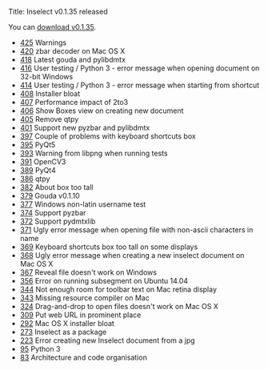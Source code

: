 Title: Inselect v0.1.35 released

You can [download v0.1.35](https://github.com/NaturalHistoryMuseum/inselect/releases/tag/v0.1.35).

- [425](https://github.com/NaturalHistoryMuseum/inselect/issues/425) Warnings
- [420](https://github.com/NaturalHistoryMuseum/inselect/issues/420) zbar decoder on Mac OS X
- [418](https://github.com/NaturalHistoryMuseum/inselect/issues/418) Latest gouda and pylibdmtx
- [416](https://github.com/NaturalHistoryMuseum/inselect/issues/416) User testing / Python 3 - error message when opening document on 32-bit Windows
- [414](https://github.com/NaturalHistoryMuseum/inselect/issues/414) User testing / Python 3 - error message when starting from shortcut
- [408](https://github.com/NaturalHistoryMuseum/inselect/issues/408) Installer bloat
- [407](https://github.com/NaturalHistoryMuseum/inselect/issues/407) Performance impact of 2to3
- [406](https://github.com/NaturalHistoryMuseum/inselect/issues/406) Show Boxes view on creating new document
- [405](https://github.com/NaturalHistoryMuseum/inselect/issues/405) Remove qtpy
- [401](https://github.com/NaturalHistoryMuseum/inselect/issues/401) Support new pyzbar and pylibdmtx
- [397](https://github.com/NaturalHistoryMuseum/inselect/issues/397) Couple of problems with keyboard shortcuts box
- [395](https://github.com/NaturalHistoryMuseum/inselect/issues/395) PyQt5
- [393](https://github.com/NaturalHistoryMuseum/inselect/issues/393) Warning from libpng when running tests
- [391](https://github.com/NaturalHistoryMuseum/inselect/issues/391) OpenCV3
- [389](https://github.com/NaturalHistoryMuseum/inselect/issues/389) PyQt4
- [386](https://github.com/NaturalHistoryMuseum/inselect/issues/386) qtpy
- [382](https://github.com/NaturalHistoryMuseum/inselect/issues/382) About box too tall
- [379](https://github.com/NaturalHistoryMuseum/inselect/issues/379) Gouda v0.1.10
- [377](https://github.com/NaturalHistoryMuseum/inselect/issues/377) Windows non-latin username test
- [374](https://github.com/NaturalHistoryMuseum/inselect/issues/374) Support pyzbar
- [372](https://github.com/NaturalHistoryMuseum/inselect/issues/372) Support pydmtxlib
- [371](https://github.com/NaturalHistoryMuseum/inselect/issues/371) Ugly error message when opening file with non-ascii characters in name
- [369](https://github.com/NaturalHistoryMuseum/inselect/issues/369) Keyboard shortcuts box too tall on some displays
- [368](https://github.com/NaturalHistoryMuseum/inselect/issues/368) Ugly error message when creating a new inselect document on Mac OS X
- [367](https://github.com/NaturalHistoryMuseum/inselect/issues/367) Reveal file doesn't work on Windows
- [356](https://github.com/NaturalHistoryMuseum/inselect/issues/356) Error on running subsegment on Ubuntu 14.04
- [344](https://github.com/NaturalHistoryMuseum/inselect/issues/344) Not enough room for toolbar text on Mac retina display
- [343](https://github.com/NaturalHistoryMuseum/inselect/issues/343) Missing resource compiler on Mac
- [324](https://github.com/NaturalHistoryMuseum/inselect/issues/324) Drag-and-drop to open files doesn't work on Mac OS X
- [309](https://github.com/NaturalHistoryMuseum/inselect/issues/309) Put web URL in prominent place
- [292](https://github.com/NaturalHistoryMuseum/inselect/issues/292) Mac OS X installer bloat
- [273](https://github.com/NaturalHistoryMuseum/inselect/issues/273) Inselect as a package
- [223](https://github.com/NaturalHistoryMuseum/inselect/issues/223) Error creating new Inselect document from a jpg
- [95](https://github.com/NaturalHistoryMuseum/inselect/issues/95) Python 3
- [83](https://github.com/NaturalHistoryMuseum/inselect/issues/83) Architecture and code organisation
